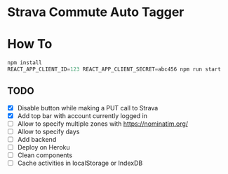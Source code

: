 # Strava Commute Auto Tagger

# How To

```javascript
npm install
REACT_APP_CLIENT_ID=123 REACT_APP_CLIENT_SECRET=abc456 npm run start
```

## TODO

- [x] Disable button while making a PUT call to Strava
- [x] Add top bar with account currently logged in
- [ ] Allow to specify multiple zones with https://nominatim.org/
- [ ] Allow to specify days
- [ ] Add backend
- [ ] Deploy on Heroku
- [ ] Clean components
- [ ] Cache activities in localStorage or IndexDB
